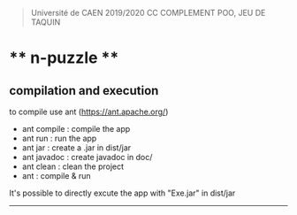 >Université de CAEN 2019/2020
CC COMPLEMENT POO, JEU DE TAQUIN

** n-puzzle **
==
compilation and execution
-
to compile use ant (https://ant.apache.org/)

  * ant compile : compile the app
  * ant run : run the app
  * ant jar : create a .jar in dist/jar
  * ant javadoc : create javadoc in doc/
  * ant clean : clean the project
  * ant : compile & run
    
It's possible to directly excute the app with "Exe.jar" in dist/jar

--------------------------------------------------------------------------------
